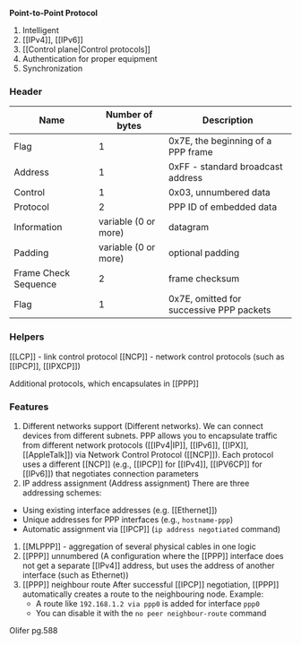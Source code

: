 **Point-to-Point Protocol**

1) Intelligent 
2) [[IPv4]], [[IPv6]]
3) [[Control plane|Control protocols]]
4) Authentication for proper equipment
5) Synchronization

### Header
| Name                 | Number of bytes      | Description                              |
| -------------------- | -------------------- | ---------------------------------------- |
| Flag                 | 1                    | 0x7E, the beginning of a PPP frame       |
| Address              | 1                    | 0xFF - standard broadcast address        |
| Control              | 1                    | 0x03, unnumbered data                    |
| Protocol             | 2                    | PPP ID of embedded data                  |
| Information          | variable (0 or more) | datagram                                 |
| Padding              | variable (0 or more) | optional padding                         |
| Frame Check Sequence | 2                    | frame checksum                           |
| Flag                 | 1                    | 0x7E, omitted for successive PPP packets |

### Helpers
[[LCP]] - link control protocol
[[NCP]] - network control protocols (such as [[IPCP]], [[IPXCP]])

Additional protocols, which encapsulates in [[PPP]]

### Features
1) Different networks support (Different networks). We can connect devices from different subnets. 
   PPP allows you to encapsulate traffic from different network protocols ([[IPv4|IP]], [[IPv6]], [[IPX]], [[AppleTalk]]) via Network Control Protocol ([[NCP]]). Each protocol uses a different [[NCP]] (e.g., [[IPCP]] for [[IPv4]], [[IPV6CP]] for [[IPv6]]) that negotiates connection parameters
2) IP address assignment (Address assignment)
There are three addressing schemes:
- Using existing interface addresses (e.g. [[Ethernet]])
- Unique addresses for PPP interfaces (e.g., `hostname-ppp`)
- Automatic assignment via [[IPCP]] (`ip address negotiated` command)
1) [[MLPPP]] - aggregation of several physical cables in one logic 
2) [[PPP]] unnumbered  (A configuration where the [[PPP]] interface does not get a separate [[IPv4]] address, but uses the address of another interface (such as Ethernet))
3) [[PPP]] neighbour route
   After successful [[IPCP]] negotiation, [[PPP]] automatically creates a route to the neighbouring node. Example:
   - A route like `192.168.1.2 via ppp0` is added for interface `ppp0`
   - You can disable it with the `no peer neighbour-route` command

Olifer pg.588